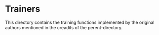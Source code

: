 # Trainers
This directory contains the training functions implemented by the original authors mentioned in the creadits of the perent-directory.